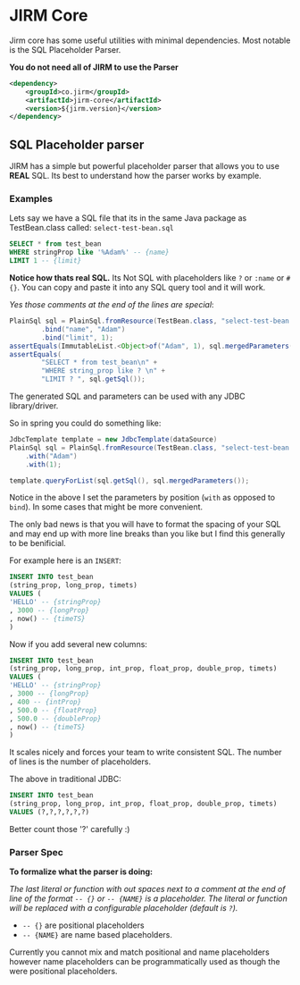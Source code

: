 JIRM Core
=========

Jirm core has some useful utilities with minimal dependencies.
Most notable is the SQL Placeholder Parser.

**You do not need all of JIRM to use the Parser**

```xml
<dependency>
    <groupId>co.jirm</groupId>
    <artifactId>jirm-core</artifactId>
    <version>${jirm.version}</version>
</dependency>
```

SQL Placeholder parser
----------------------

JIRM has a simple but powerful placeholder parser that allows you to use **REAL** SQL.
Its best to understand how the parser works by example.

### Examples

Lets say we have a SQL file that its in the same Java package as TestBean.class called: `select-test-bean.sql`

```sql
SELECT * from test_bean
WHERE stringProp like '%Adam%' -- {name}
LIMIT 1 -- {limit}
```

**Notice how thats real SQL.** Its Not SQL with placeholders like `?` or `:name` or `#{}`.
You can copy and paste it into any SQL query tool and it will work.

*Yes those comments at the end of the lines are special*:

```java
PlainSql sql = PlainSql.fromResource(TestBean.class, "select-test-bean.sql")
		.bind("name", "Adam")
		.bind("limit", 1);
assertEquals(ImmutableList.<Object>of("Adam", 1), sql.mergedParameters());
assertEquals(
		"SELECT * from test_bean\n" + 
		"WHERE string_prop like ? \n" + 
		"LIMIT ? ", sql.getSql());
```

The generated SQL and parameters can be used with any JDBC library/driver.

So in spring you could do something like:

```java
JdbcTemplate template = new JdbcTemplate(dataSource)
PlainSql sql = PlainSql.fromResource(TestBean.class, "select-test-bean.sql")
    .with("Adam")
    .with(1);

template.queryForList(sql.getSql(), sql.mergedParameters());
```

Notice in the above I set the parameters by position (`with` as opposed to `bind`). 
In some cases that might be more convenient.

The only bad news is that you will have to format the spacing of your SQL and may end 
up with more line breaks than you like but I find this generally to be benificial.

For example here is an `INSERT`:

```sql
INSERT INTO test_bean 
(string_prop, long_prop, timets)
VALUES (
'HELLO' -- {stringProp}
, 3000 -- {longProp}
, now() -- {timeTS}
)
```

Now if you add several new columns:

```sql
INSERT INTO test_bean 
(string_prop, long_prop, int_prop, float_prop, double_prop, timets)
VALUES (
'HELLO' -- {stringProp}
, 3000 -- {longProp}
, 400 -- {intProp}
, 500.0 -- {floatProp}
, 500.0 -- {doubleProp}
, now() -- {timeTS}
)
```

It scales nicely and forces your team to write consistent SQL. The number of lines is the number of placeholders.

The above in traditional JDBC:

```sql
INSERT INTO test_bean 
(string_prop, long_prop, int_prop, float_prop, double_prop, timets)
VALUES (?,?,?,?,?,?)
```

Better count those '?' carefully :)


### Parser Spec

**To formalize what the parser is doing:**

*The last literal or function with out spaces next to a comment 
at the end of line of the format `-- {}` 
or `-- {NAME}` is a placeholder. 
The literal or function will be replaced with a configurable placeholder (default is `?`).*

 * `-- {}` are positional placeholders
 * `-- {NAME}` are name based placeholders.

Currently you cannot mix and match positional and name placeholders however name 
placeholders can be programmatically used as though the were positional placeholders.


